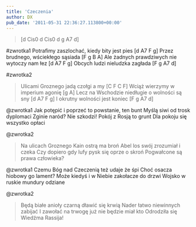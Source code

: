 ```yaml
---
title: 'Czeczenia'
author: DX
pub_date: '2011-05-31 22:36:27.113800+00:00'
---
```


>[d Cis0 d Cis0 d g A7 d]

#zwrotka1
Potrafimy zaszlochać, kiedy bity jest pies [d A7 F g] 
Przez brudnego, wściekłego sąsiada [F g B A]
Ale żadnych prawdziwych nie wytoczy nam łez [d A7 F g]
Obcych ludzi nieludzka zagłada [F g A7 d]

#zwrotka2
>Ulicami Groznego jadą czołgi a my [C F C F]
>Wciąż wierzymy w imperium agonię [g A]
>Lecz na Wschodzie niedługie o wolności są sny [d A7 F g]
>I okrutny wolności jest koniec [F g A7 d]

@zwrotka1
Jak potępić i poprzeć to powstanie, ten bunt
Myślą siwi od trosk dyplomaci
Zginie naród? Nie szkodzi! Pokój z Rosją to grunt
Dla pokoju się wszystko opłaci

@zwrotka2
>Na ulicach Groznego Kain ostrą ma broń
>Abel los swój zrozumiał i czeka
>Czy dopiero gdy lufy pysk się oprze o skroń
>Pogwałcone są prawa człowieka?

@zwrotka1
Czemu Bóg nad Czeczenią też udaje że śpi
Choć osacza hiobowy go lament?
Może kiedyś i w Niebie zakołacze do drzwi
Wojsko w ruskie mundury odziane

@zwrotka2
>Będą białe anioły czarną dławić się krwią
>Nader łatwo niewinnych zabijać
>I zawołać na trwogę już nie będzie miał kto
>Odrodziła się Wiedźma Rassija!